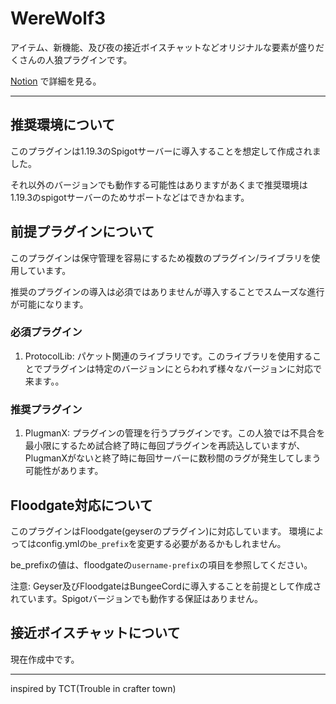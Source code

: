 # WereWolf3
アイテム、新機能、及び夜の接近ボイスチャットなどオリジナルな要素が盛りだくさんの人狼プラグインです。

[Notion](https://moruch4nn.notion.site/Ver-3-RedTownServer-29c1f0d44cf34ebfb36d1ba08b57a0dc) で詳細を見る。

---

## 推奨環境について
このプラグインは1.19.3のSpigotサーバーに導入することを想定して作成されました。

それ以外のバージョンでも動作する可能性はありますがあくまで推奨環境は1.19.3のspigotサーバーのためサポートなどはできかねます。
## 前提プラグインについて
このプラグインは保守管理を容易にするため複数のプラグイン/ライブラリを使用しています。

推奨のプラグインの導入は必須ではありませんが導入することでスムーズな進行が可能になります。
### 必須プラグイン
1. ProtocolLib: パケット関連のライブラリです。このライブラリを使用することでプラグインは特定のバージョンにとらわれず様々なバージョンに対応で来ます。。
### 推奨プラグイン
1. PlugmanX: プラグインの管理を行うプラグインです。この人狼では不具合を最小限にするため試合終了時に毎回プラグインを再読込していますが、PlugmanXがないと終了時に毎回サーバーに数秒間のラグが発生してしまう可能性があります。

## Floodgate対応について
このプラグインはFloodgate(geyserのプラグイン)に対応しています。
環境によってはconfig.ymlの`be_prefix`を変更する必要があるかもしれません。

be_prefixの値は、floodgateの`username-prefix`の項目を参照してください。

注意: Geyser及びFloodgateはBungeeCordに導入することを前提として作成されています。Spigotバージョンでも動作する保証はありません。

## 接近ボイスチャットについて
現在作成中です。

---

inspired by TCT(Trouble in crafter town)
